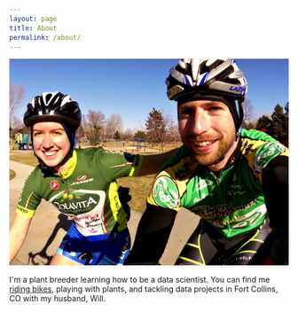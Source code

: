 ```yaml
---
layout: page
title: About
permalink: /about/
---
```

![2015 Equinox Poudre Canyon](/images/sarawill.park.jpg)

I'm a plant breeder learning how to be a data scientist. You can find me [riding bikes][Strava], playing with plants, and tackling data projects in Fort Collins, CO with my husband, Will.

[Strava]: https://www.strava.com/athletes/skammlade
[willblog]: https://willhickey.github.io


